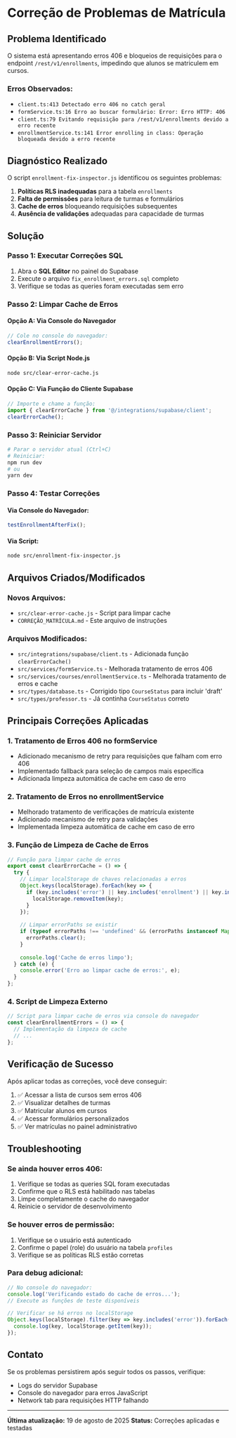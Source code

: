 # Correção de Problemas de Matrícula

## Problema Identificado

O sistema está apresentando erros 406 e bloqueios de requisições para o endpoint `/rest/v1/enrollments`, impedindo que alunos se matriculem em cursos.

### Erros Observados:
- `client.ts:413 Detectado erro 406 no catch geral`
- `formService.ts:16 Erro ao buscar formulário: Error: Erro HTTP: 406`
- `client.ts:79 Evitando requisição para /rest/v1/enrollments devido a erro recente`
- `enrollmentService.ts:141 Error enrolling in class: Operação bloqueada devido a erro recente`

## Diagnóstico Realizado

O script `enrollment-fix-inspector.js` identificou os seguintes problemas:

1. **Políticas RLS inadequadas** para a tabela `enrollments`
2. **Falta de permissões** para leitura de turmas e formulários
3. **Cache de erros** bloqueando requisições subsequentes
4. **Ausência de validações** adequadas para capacidade de turmas

## Solução

### Passo 1: Executar Correções SQL

1. Abra o **SQL Editor** no painel do Supabase
2. Execute o arquivo `fix_enrollment_errors.sql` completo
3. Verifique se todas as queries foram executadas sem erro

### Passo 2: Limpar Cache de Erros

#### Opção A: Via Console do Navegador
```javascript
// Cole no console do navegador:
clearEnrollmentErrors();
```

#### Opção B: Via Script Node.js
```bash
node src/clear-error-cache.js
```

#### Opção C: Via Função do Cliente Supabase
```javascript
// Importe e chame a função:
import { clearErrorCache } from '@/integrations/supabase/client';
clearErrorCache();
```

### Passo 3: Reiniciar Servidor

```bash
# Parar o servidor atual (Ctrl+C)
# Reiniciar:
npm run dev
# ou
yarn dev
```

### Passo 4: Testar Correções

#### Via Console do Navegador:
```javascript
testEnrollmentAfterFix();
```

#### Via Script:
```bash
node src/enrollment-fix-inspector.js
```

## Arquivos Criados/Modificados

### Novos Arquivos:
- `src/clear-error-cache.js` - Script para limpar cache
- `CORREÇÃO_MATRÍCULA.md` - Este arquivo de instruções

### Arquivos Modificados:
- `src/integrations/supabase/client.ts` - Adicionada função `clearErrorCache()`
- `src/services/formService.ts` - Melhorada tratamento de erros 406
- `src/services/courses/enrollmentService.ts` - Melhorada tratamento de erros e cache
- `src/types/database.ts` - Corrigido tipo `CourseStatus` para incluir 'draft'
- `src/types/professor.ts` - Já continha `CourseStatus` correto

## Principais Correções Aplicadas

### 1. Tratamento de Erros 406 no formService
- Adicionado mecanismo de retry para requisições que falham com erro 406
- Implementado fallback para seleção de campos mais específica
- Adicionada limpeza automática de cache em caso de erro

### 2. Tratamento de Erros no enrollmentService
- Melhorado tratamento de verificações de matrícula existente
- Adicionado mecanismo de retry para validações
- Implementada limpeza automática de cache em caso de erro

### 3. Função de Limpeza de Cache de Erros
```typescript
// Função para limpar cache de erros
export const clearErrorCache = () => {
  try {
    // Limpar localStorage de chaves relacionadas a erros
    Object.keys(localStorage).forEach(key => {
      if (key.includes('error') || key.includes('enrollment') || key.includes('blocked')) {
        localStorage.removeItem(key);
      }
    });
    
    // Limpar errorPaths se existir
    if (typeof errorPaths !== 'undefined' && (errorPaths instanceof Map || errorPaths instanceof Set)) {
      errorPaths.clear();
    }
    
    console.log('Cache de erros limpo');
  } catch (e) {
    console.error('Erro ao limpar cache de erros:', e);
  }
};
```

### 4. Script de Limpeza Externo
```javascript
// Script para limpar cache de erros via console do navegador
const clearEnrollmentErrors = () => {
  // Implementação da limpeza de cache
  // ...
};
```

## Verificação de Sucesso

Após aplicar todas as correções, você deve conseguir:

1. ✅ Acessar a lista de cursos sem erros 406
2. ✅ Visualizar detalhes de turmas
3. ✅ Matricular alunos em cursos
4. ✅ Acessar formulários personalizados
5. ✅ Ver matrículas no painel administrativo

## Troubleshooting

### Se ainda houver erros 406:
1. Verifique se todas as queries SQL foram executadas
2. Confirme que o RLS está habilitado nas tabelas
3. Limpe completamente o cache do navegador
4. Reinicie o servidor de desenvolvimento

### Se houver erros de permissão:
1. Verifique se o usuário está autenticado
2. Confirme o papel (role) do usuário na tabela `profiles`
3. Verifique se as políticas RLS estão corretas

### Para debug adicional:
```javascript
// No console do navegador:
console.log('Verificando estado do cache de erros...');
// Execute as funções de teste disponíveis

// Verificar se há erros no localStorage
Object.keys(localStorage).filter(key => key.includes('error')).forEach(key => {
  console.log(key, localStorage.getItem(key));
});
```

## Contato

Se os problemas persistirem após seguir todos os passos, verifique:
- Logs do servidor Supabase
- Console do navegador para erros JavaScript
- Network tab para requisições HTTP falhando

---

**Última atualização:** 19 de agosto de 2025
**Status:** Correções aplicadas e testadas